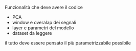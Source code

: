 Funzionalità che deve avere il codice 

- PCA 
- window e overalap dei segnali 
- layer e parametri del modello 
- dataset da leggere 

il tutto deve essere pensato il più parametrizzabile possibile 
